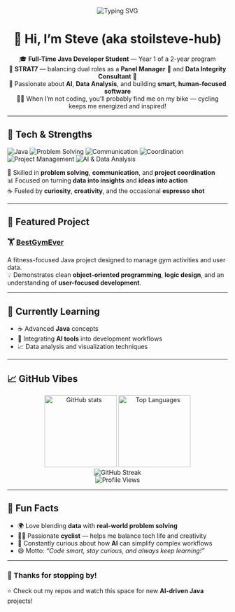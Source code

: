<!-- Profile README for stoilsteve-hub -->

<!-- Animated Typing Intro -->
<p align="center">
  <img src="https://readme-typing-svg.demolab.com?font=Fira+Code&weight=600&size=24&pause=1200&center=true&vCenter=true&width=900&lines=Hey+there!+I'm+Steve+%F0%9F%91%8B;Java+Developer+Student+%26+AI+Enthusiast;Panel+Manager+%2B+Data+Integrity+Consultant+at+STRAT7;Lifelong+Learner+%7C+Cyclist+%7C+Tech+Explorer" alt="Typing SVG" />
</p>

<div align="center">

# 👋 Hi, I’m Steve (aka **stoilsteve-hub**)

🎓 **Full-Time Java Developer Student** — Year 1 of a 2-year program  
💼 **STRAT7** — balancing dual roles as a **Panel Manager** 🧩 and **Data Integrity Consultant** 💾  
🤖 Passionate about **AI**, **Data Analysis**, and building **smart, human-focused software**  
🚴‍♂️ When I’m not coding, you’ll probably find me on my bike — cycling keeps me energized and inspired!  

</div>

---

## 🧰 Tech & Strengths
<p>
  <img alt="Java" src="https://img.shields.io/badge/Java-%23ED8B00.svg?style=for-the-badge&logo=java&logoColor=white" />
  <img alt="Problem Solving" src="https://img.shields.io/badge/Problem%20Solving-%2300BFA6.svg?style=for-the-badge" />
  <img alt="Communication" src="https://img.shields.io/badge/Communication-%23FF6A88.svg?style=for-the-badge" />
  <img alt="Coordination" src="https://img.shields.io/badge/Coordination-%235B8DEF.svg?style=for-the-badge" />
  <img alt="Project Management" src="https://img.shields.io/badge/Project%20Management-%23FFC107.svg?style=for-the-badge" />
  <img alt="AI & Data Analysis" src="https://img.shields.io/badge/AI%20%26%20Data%20Analysis-%238B5CF6.svg?style=for-the-badge" />
</p>

💬 Skilled in **problem solving**, **communication**, and **project coordination**  
📊 Focused on turning **data into insights** and **ideas into action**  
☕ Fueled by **curiosity**, **creativity**, and the occasional **espresso shot**

---

## 🚀 Featured Project
### 🏋️ **[BestGymEver](https://github.com/stoilsteve-hub/BestGymEver)**
A fitness-focused Java project designed to manage gym activities and user data.  
💡 Demonstrates clean **object-oriented programming**, **logic design**, and an understanding of **user-focused development**.

---

## 🌱 Currently Learning
- ☕ Advanced **Java** concepts  
- 🤖 Integrating **AI tools** into development workflows  
- 📈 Data analysis and visualization techniques  

---

## 📈 GitHub Vibes

<div align="center">

<img src="https://github-readme-stats.vercel.app/api?username=stoilsteve-hub&show_icons=true&theme=radical&hide_border=true&bg_color=0D1117" height="165" alt="GitHub stats" />

<img src="https://github-readme-stats.vercel.app/api/top-langs/?username=stoilsteve-hub&layout=compact&theme=radical&hide_border=true&bg_color=0D1117" height="165" alt="Top Languages" />

<br/>

<img src="https://streak-stats.demolab.com?user=stoilsteve-hub&theme=radical&hide_border=true&background=0D1117" alt="GitHub Streak" />

<br/>

<img src="https://komarev.com/ghpvc/?username=stoilsteve-hub&label=Profile%20Views&style=for-the-badge" alt="Profile Views" />

</div>

---

## 🎨 Fun Facts
- 🌍 Love blending **data** with **real-world problem solving**  
- 🚴‍♂️ Passionate **cyclist** — helps me balance tech life and creativity  
- 🧠 Constantly curious about how **AI** can simplify complex workflows  
- 😄 Motto: *“Code smart, stay curious, and always keep learning!”*

---

### 💫 Thanks for stopping by!
⭐ Check out my repos and watch this space for new **AI-driven Java** projects!
